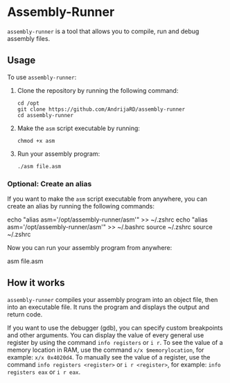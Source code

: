 # Assembly-Runner

`assembly-runner` is a tool that allows you to compile, run and debug assembly files. 

## Usage

To use `assembly-runner`:

1. Clone the repository by running the following command: 

    ```
    cd /opt
    git clone https://github.com/AndrijaRD/assembly-runner
    cd assembly-runner
    ```

2. Make the `asm` script executable by running:

    ```
    chmod +x asm
    ```

3. Run your assembly program:

    ```
    ./asm file.asm
    ```

### Optional: Create an alias

If you want to make the `asm` script executable from anywhere, you can create an alias by running the following commands:

echo "alias asm='/opt/assembly-runner/asm'" >> ~/.zshrc
echo "alias asm='/opt/assembly-runner/asm'" >> ~/.bashrc
source ~/.zshrc
source ~/.zshrc


Now you can run your assembly program from anywhere:

asm file.asm

## How it works

`assembly-runner` compiles your assembly program into an object file, then into an executable file. It runs the program and displays the output and return code. 

If you want to use the debugger (gdb), you can specify custom breakpoints and other arguments. You can display the value of every general use register by using the command `info registers` or `i r`. To see the value of a memory location in RAM, use the command `x/x $memorylocation`, for example: `x/x 0x4020d4`. To manually see the value of a register, use the command `info registers <register>` or `i r <register>`, for example: `info registers eax` or `i r eax`.
